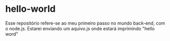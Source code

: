 # hello-world
Esse repositório refere-se ao meu primeiro passo no mundo back-end, com o node.js. Estarei enviando um aquivo.js onde estará imprimindo "hello word"
